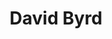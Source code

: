 ---
layout: post
title: David Byrd
school: NYU
major: Major?
image: https://static.squarespace.com/static/50354720c4aa2d2d3150d3d8/t/523b09e4e4b0656356ed105a/1379600868397/David%20Byrd.jpeg?format=300w
position: ??
positionURL: http://www.techatnyu.org/position
now: Bowery.io
nowURL: http://bowery.io/
twitter: thebyrd
email: t@NYU email?
graduate: 2014
weight: 14
---